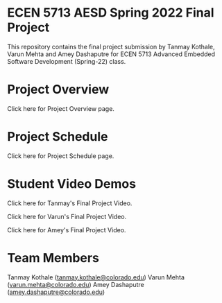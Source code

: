 # ECEN 5713 AESD Spring 2022 Final Project
This repository contains the final project submission by Tanmay Kothale, Varun Mehta and Amey Dashaputre for ECEN 5713 Advanced Embedded Software Development (Spring-22) class.

# Project Overview
Click here for Project Overview page.

# Project Schedule
Click here for Project Schedule page.

# Student Video Demos
Click here for Tanmay's Final Project Video.

Click here for Varun's Final Project Video.

Click here for Amey's Final Project Video.

# Team Members
Tanmay Kothale (tanmay.kothale@colorado.edu)
Varun Mehta (varun.mehta@colorado.edu)
Amey Dashaputre (amey.dashaputre@colorado.edu)

